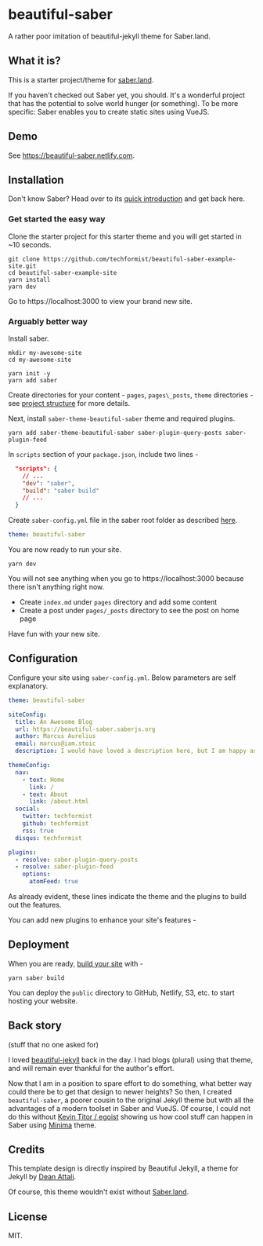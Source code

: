 # beautiful-saber

A rather poor imitation of beautiful-jekyll theme for Saber.land.

## What it is?

This is a starter project/theme for [saber.land](https://saber.land/).

If you haven't checked out Saber yet, you should. It's a wonderful project that has the potential to solve world hunger (or something). To be more specific: Saber enables you to create static sites using VueJS.

## Demo

See https://beautiful-saber.netlify.com.

## Installation

Don't know Saber? Head over to its [quick introduction](https://saber.land/docs) and get back here.

### Get started the easy way

Clone the starter project for this starter theme and you will get started in ~10 seconds.

```
git clone https://github.com/techformist/beautiful-saber-example-site.git
cd beautiful-saber-example-site
yarn install
yarn dev
```

Go to https://localhost:3000 to view your brand new site.

### Arguably better way

Install saber.

```
mkdir my-awesome-site
cd my-awesome-site

yarn init -y
yarn add saber

```

Create directories for your content - `pages`, `pages\_posts`, `theme` directories - see [project structure](https://saber.land/docs/project-structure.html) for more details.

Next, install `saber-theme-beautiful-saber` theme and required plugins.

```
yarn add saber-theme-beautiful-saber saber-plugin-query-posts saber-plugin-feed
```

In `scripts` section of your `package.json`, include two lines -

```json
  "scripts": {
    // ...
    "dev": "saber",
    "build": "saber build"
    // ...
  }
```

Create `saber-config.yml` file in the saber root folder as described [here](https://saber.land/docs/saber-config.html#theme).

```yml
theme: beautiful-saber
```

You are now ready to run your site.

```
yarn dev
```

You will not see anything when you go to https://localhost:3000 because there isn't anything right now.

- Create `index.md` under `pages` directory and add some content
- Create a post under `pages/_posts` directory to see the post on home page

Have fun with your new site.

## Configuration

Configure your site using `saber-config.yml`. Below parameters are self explanatory.

```yml
theme: beautiful-saber

siteConfig:
  title: An Awesome Blog
  url: https://beautiful-saber.saberjs.org
  author: Marcus Aurelius
  email: marcus@iam.stoic
  description: I would have loved a description here, but I am happy as it is.

themeConfig:
  nav:
    - text: Home
      link: /
    - text: About
      link: /about.html
  social:
    twitter: techformist
    github: techformist
    rss: true
  disqus: techformist

plugins:
  - resolve: saber-plugin-query-posts
  - resolve: saber-plugin-feed
    options:
      atomFeed: true
```

As already evident, these lines indicate the theme and the plugins to build out the features.

You can add new plugins to enhance your site's features -

## Deployment

When you are ready, [build your site](https://saber.land/docs/deployment.html) with -

```
yarn saber build
```

You can deploy the `public` directory to GitHub, Netlify, S3, etc. to start hosting your website.

## Back story

(stuff that no one asked for)

I loved [beautiful-jekyll](https://deanattali.com/beautiful-jekyll/) back in the day. I had blogs (plural) using that theme, and will remain ever thankful for the author's effort.

Now that I am in a position to spare effort to do something, what better way could there be to get that design to newer heights? So then, I created `beautiful-saber`, a poorer cousin to the original Jekyll theme but with all the advantages of a modern toolset in Saber and VueJS. Of course, I could not do this without [Kevin Titor / egoist](http://github.com/egoist) showing us how cool stuff can happen in Saber using [Minima](https://github.com/saberland/saber-theme-minima) theme.

## Credits

This template design is directly inspired by Beautiful Jekyll, a theme for Jekyll by [Dean Attali](https://github.com/daattali).

Of course, this theme wouldn't exist without [Saber.land](https://saber.land).

## License

MIT.
